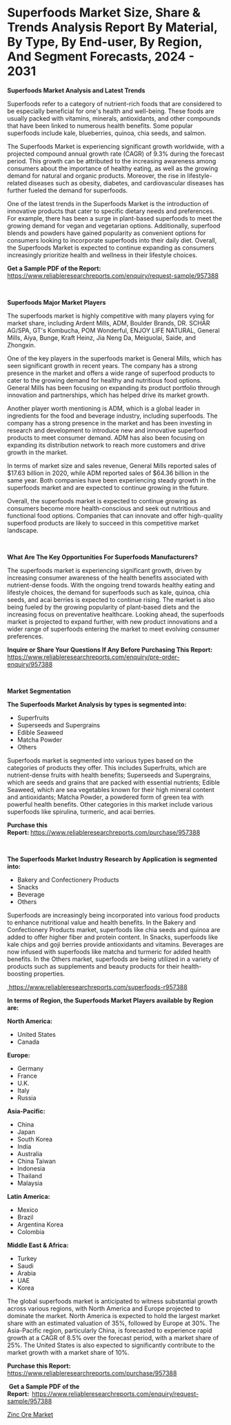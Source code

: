 <p><h1>Superfoods Market Size, Share & Trends Analysis Report By Material, By Type, By End-user, By Region, And Segment Forecasts, 2024 - 2031</h1></p><p><strong>Superfoods Market Analysis and Latest Trends</strong></p>
<p><p>Superfoods refer to a category of nutrient-rich foods that are considered to be especially beneficial for one's health and well-being. These foods are usually packed with vitamins, minerals, antioxidants, and other compounds that have been linked to numerous health benefits. Some popular superfoods include kale, blueberries, quinoa, chia seeds, and salmon.</p><p>The Superfoods Market is experiencing significant growth worldwide, with a projected compound annual growth rate (CAGR) of 9.3% during the forecast period. This growth can be attributed to the increasing awareness among consumers about the importance of healthy eating, as well as the growing demand for natural and organic products. Moreover, the rise in lifestyle-related diseases such as obesity, diabetes, and cardiovascular diseases has further fueled the demand for superfoods.</p><p>One of the latest trends in the Superfoods Market is the introduction of innovative products that cater to specific dietary needs and preferences. For example, there has been a surge in plant-based superfoods to meet the growing demand for vegan and vegetarian options. Additionally, superfood blends and powders have gained popularity as convenient options for consumers looking to incorporate superfoods into their daily diet. Overall, the Superfoods Market is expected to continue expanding as consumers increasingly prioritize health and wellness in their lifestyle choices.</p></p>
<p><strong>Get a Sample PDF of the Report:&nbsp;</strong> <a href="https://www.reliableresearchreports.com/enquiry/request-sample/957388">https://www.reliableresearchreports.com/enquiry/request-sample/957388</a></p>
<p>&nbsp;</p>
<p><strong>Superfoods Major Market Players</strong></p>
<p><p>The superfoods market is highly competitive with many players vying for market share, including Ardent Mills, ADM, Boulder Brands, DR. SCHÄR AG/SPA, GT's Kombucha, POM Wonderful, ENJOY LIFE NATURAL, General Mills, Aiya, Bunge, Kraft Heinz, Jia Neng Da, Meiguolai, Saide, and Zhongxin.</p><p>One of the key players in the superfoods market is General Mills, which has seen significant growth in recent years. The company has a strong presence in the market and offers a wide range of superfood products to cater to the growing demand for healthy and nutritious food options. General Mills has been focusing on expanding its product portfolio through innovation and partnerships, which has helped drive its market growth.</p><p>Another player worth mentioning is ADM, which is a global leader in ingredients for the food and beverage industry, including superfoods. The company has a strong presence in the market and has been investing in research and development to introduce new and innovative superfood products to meet consumer demand. ADM has also been focusing on expanding its distribution network to reach more customers and drive growth in the market.</p><p>In terms of market size and sales revenue, General Mills reported sales of $17.63 billion in 2020, while ADM reported sales of $64.36 billion in the same year. Both companies have been experiencing steady growth in the superfoods market and are expected to continue growing in the future.</p><p>Overall, the superfoods market is expected to continue growing as consumers become more health-conscious and seek out nutritious and functional food options. Companies that can innovate and offer high-quality superfood products are likely to succeed in this competitive market landscape.</p></p>
<p>&nbsp;</p>
<p><strong>What Are The Key Opportunities For Superfoods Manufacturers?</strong></p>
<p><p>The superfoods market is experiencing significant growth, driven by increasing consumer awareness of the health benefits associated with nutrient-dense foods. With the ongoing trend towards healthy eating and lifestyle choices, the demand for superfoods such as kale, quinoa, chia seeds, and acai berries is expected to continue rising. The market is also being fueled by the growing popularity of plant-based diets and the increasing focus on preventative healthcare. Looking ahead, the superfoods market is projected to expand further, with new product innovations and a wider range of superfoods entering the market to meet evolving consumer preferences.</p></p>
<p><strong>Inquire or Share Your Questions If Any Before Purchasing This Report:</strong> <a href="https://www.reliableresearchreports.com/enquiry/pre-order-enquiry/957388">https://www.reliableresearchreports.com/enquiry/pre-order-enquiry/957388</a></p>
<p>&nbsp;</p>
<p><strong>Market Segmentation</strong></p>
<p><strong>The Superfoods Market Analysis by types is segmented into:</strong></p>
<p><ul><li>Superfruits</li><li>Superseeds and Supergrains</li><li>Edible Seaweed</li><li>Matcha Powder</li><li>Others</li></ul></p>
<p><p>Superfoods market is segmented into various types based on the categories of products they offer. This includes Superfruits, which are nutrient-dense fruits with health benefits; Superseeds and Supergrains, which are seeds and grains that are packed with essential nutrients; Edible Seaweed, which are sea vegetables known for their high mineral content and antioxidants; Matcha Powder, a powdered form of green tea with powerful health benefits. Other categories in this market include various superfoods like spirulina, turmeric, and acai berries.</p></p>
<p><strong>Purchase this Report:&nbsp;</strong><a href="https://www.reliableresearchreports.com/purchase/957388">https://www.reliableresearchreports.com/purchase/957388</a></p>
<p>&nbsp;</p>
<p><strong>The Superfoods Market Industry Research by Application is segmented into:</strong></p>
<p><ul><li>Bakery and Confectionery Products</li><li>Snacks</li><li>Beverage</li><li>Others</li></ul></p>
<p><p>Superfoods are increasingly being incorporated into various food products to enhance nutritional value and health benefits. In the Bakery and Confectionery Products market, superfoods like chia seeds and quinoa are added to offer higher fiber and protein content. In Snacks, superfoods like kale chips and goji berries provide antioxidants and vitamins. Beverages are now infused with superfoods like matcha and turmeric for added health benefits. In the Others market, superfoods are being utilized in a variety of products such as supplements and beauty products for their health-boosting properties.</p></p>
<p><a href="https://www.reliableresearchreports.com/superfoods-r957388">&nbsp;https://www.reliableresearchreports.com/superfoods-r957388</a></p>
<p><strong>In terms of Region, the Superfoods Market Players available by Region are:</strong></p>
<p>
    <p> <strong> North America: </strong>
        <ul>
            <li>United States</li>
            <li>Canada</li>
        </ul>
        </p> 
    <p> <strong> Europe: </strong>
        <ul>
            <li>Germany</li>
            <li>France</li>
            <li>U.K.</li>
            <li>Italy</li>
            <li>Russia</li>
        </ul>
        </p> 
    <p> <strong> Asia-Pacific: </strong>
        <ul>
            <li>China</li>
            <li>Japan</li>
            <li>South Korea</li>
            <li>India</li>
            <li>Australia</li>
            <li>China Taiwan</li>
            <li>Indonesia</li>
            <li>Thailand</li>
            <li>Malaysia</li>
        </ul>
        </p> 
    <p> <strong> Latin America: </strong>
        <ul>
            <li>Mexico</li>
            <li>Brazil</li>
            <li>Argentina Korea</li>
            <li>Colombia</li>
        </ul>
        </p> 
    <p> <strong> Middle East & Africa: </strong>
        <ul>
            <li>Turkey</li>
            <li>Saudi</li>
            <li>Arabia</li>
            <li>UAE</li>
            <li>Korea</li>
        </ul>
    </p>
    </p>
<p><p>The global superfoods market is anticipated to witness substantial growth across various regions, with North America and Europe projected to dominate the market. North America is expected to hold the largest market share with an estimated valuation of 35%, followed by Europe at 30%. The Asia-Pacific region, particularly China, is forecasted to experience rapid growth at a CAGR of 8.5% over the forecast period, with a market share of 25%. The United States is also expected to significantly contribute to the market growth with a market share of 10%.</p></p>
<p><strong>Purchase this Report: </strong><a href="https://www.reliableresearchreports.com/purchase/957388">https://www.reliableresearchreports.com/purchase/957388</a></p>
<p>&nbsp;<strong>Get a Sample PDF of the Report:&nbsp;&nbsp;</strong><a href="https://www.reliableresearchreports.com/enquiry/request-sample/957388">https://www.reliableresearchreports.com/enquiry/request-sample/957388</a></p>
<p><strong></strong></p>
<p><p><a href="https://meowing-lemming-dd3.notion.site/Zinc-Ore-Market-Size-and-Growth-Market-Segmentation-Regional-and-Country-Breakdowns-and-Market-Tr-b15d1a530983450883c90182241aa9c3">Zinc Ore Market</a></p></p>
